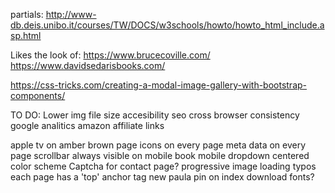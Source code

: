 

partials:
http://www-db.deis.unibo.it/courses/TW/DOCS/w3schools/howto/howto_html_include.asp.html

Likes the look of:
https://www.brucecoville.com/
https://www.davidsedarisbooks.com/

<!-- bootstrap modal carouse -->
https://css-tricks.com/creating-a-modal-image-gallery-with-bootstrap-components/

TO DO:
Lower img file size
accesibility
seo
cross browser consistency
google analitics
amazon affiliate links
<!-- pages for series -->
<!-- lightbox -->
apple tv on amber brown page
icons on every page
meta data on every page
scrollbar always visible on mobile
book mobile dropdown centered
color scheme
Captcha for contact page?
progressive image loading
typos
each page has a 'top' anchor tag
new paula pin on index
download fonts?